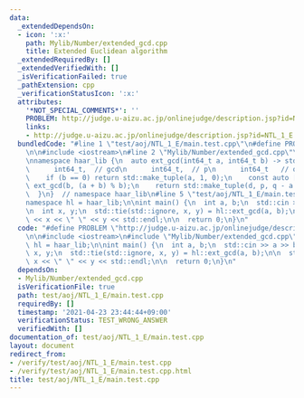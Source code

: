 ```yaml
---
data:
  _extendedDependsOn:
  - icon: ':x:'
    path: Mylib/Number/extended_gcd.cpp
    title: Extended Euclidean algorithm
  _extendedRequiredBy: []
  _extendedVerifiedWith: []
  _isVerificationFailed: true
  _pathExtension: cpp
  _verificationStatusIcon: ':x:'
  attributes:
    '*NOT_SPECIAL_COMMENTS*': ''
    PROBLEM: http://judge.u-aizu.ac.jp/onlinejudge/description.jsp?id=NTL_1_E
    links:
    - http://judge.u-aizu.ac.jp/onlinejudge/description.jsp?id=NTL_1_E
  bundledCode: "#line 1 \"test/aoj/NTL_1_E/main.test.cpp\"\n#define PROBLEM \"http://judge.u-aizu.ac.jp/onlinejudge/description.jsp?id=NTL_1_E\"\
    \n\n#include <iostream>\n#line 2 \"Mylib/Number/extended_gcd.cpp\"\n#include <tuple>\n\
    \nnamespace haar_lib {\n  auto ext_gcd(int64_t a, int64_t b) -> std::tuple<\n\
    \      int64_t,  // gcd\n      int64_t,  // p\n      int64_t   // q\n      > {\n\
    \    if (b == 0) return std::make_tuple(a, 1, 0);\n    const auto [d, q, p] =\
    \ ext_gcd(b, (a + b) % b);\n    return std::make_tuple(d, p, q - a / b * p);\n\
    \  }\n}  // namespace haar_lib\n#line 5 \"test/aoj/NTL_1_E/main.test.cpp\"\n\n\
    namespace hl = haar_lib;\n\nint main() {\n  int a, b;\n  std::cin >> a >> b;\n\
    \n  int x, y;\n  std::tie(std::ignore, x, y) = hl::ext_gcd(a, b);\n\n  std::cout\
    \ << x << \" \" << y << std::endl;\n\n  return 0;\n}\n"
  code: "#define PROBLEM \"http://judge.u-aizu.ac.jp/onlinejudge/description.jsp?id=NTL_1_E\"\
    \n\n#include <iostream>\n#include \"Mylib/Number/extended_gcd.cpp\"\n\nnamespace\
    \ hl = haar_lib;\n\nint main() {\n  int a, b;\n  std::cin >> a >> b;\n\n  int\
    \ x, y;\n  std::tie(std::ignore, x, y) = hl::ext_gcd(a, b);\n\n  std::cout <<\
    \ x << \" \" << y << std::endl;\n\n  return 0;\n}\n"
  dependsOn:
  - Mylib/Number/extended_gcd.cpp
  isVerificationFile: true
  path: test/aoj/NTL_1_E/main.test.cpp
  requiredBy: []
  timestamp: '2021-04-23 23:44:44+09:00'
  verificationStatus: TEST_WRONG_ANSWER
  verifiedWith: []
documentation_of: test/aoj/NTL_1_E/main.test.cpp
layout: document
redirect_from:
- /verify/test/aoj/NTL_1_E/main.test.cpp
- /verify/test/aoj/NTL_1_E/main.test.cpp.html
title: test/aoj/NTL_1_E/main.test.cpp
---
```


